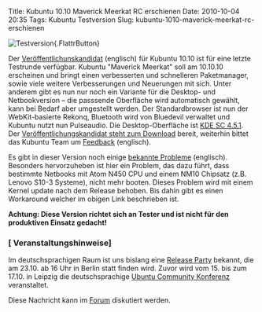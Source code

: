 Title: Kubuntu 10.10 Maverick Meerkat RC erschienen
Date: 2010-10-04 20:35
Tags: Kubuntu Testversion
Slug: kubuntu-1010-maverick-meerkat-rc-erschienen

![Testversion](http://wiki.kubuntu-de.org/images/Testsoftware48x48.png)[](http://www.kubuntu-de.org/nachrichten/kubuntu/kubuntu-testversion/2036-kubuntu-10-10-maverick-meerkat-rc-erschienen){.FlattrButton}

Der
[Veröffentlichunskandidat](https://wiki.kubuntu.org/MaverickMeerkat/RC/Kubuntu "https://wiki.kubuntu.org/MaverickMeerkat/RC/Kubuntu")
(englisch) für Kubuntu 10.10 ist für eine letzte Testrunde verfügbar.
Kubuntu "Maverick Meerkat" soll am 10.10.10 erscheinen und bringt einen
verbesserten und schnelleren Paketmanager, sowie viele weitere
Verbesserungen und Neuerungen mit sich. Unter anderem gibt es nun nur
noch ein Variante für die Desktop- und Netbookversion – die passsende
Oberfläche wird automatisch gewählt, kann bei Bedarf aber umgestellt
werden. Der Standardbrowser ist nun der WebKit-basierte Rekonq,
Bluetooth wird von Bluedevil verwaltet und Kubuntu nutzt nun Pulseaudio.
Die Desktop-Oberfläche ist [KDE SC
4.5.1](http://www.kubuntu-de.org/nachrichten/software/kde/2033-kde-sc-4-5-1-mit-paketen-fuer-kubuntu-erschienen "http://www.kubuntu-de.org/nachrichten/software/kde/2033-kde-sc-4-5-1-mit-paketen-fuer-kubuntu-erschienen").
Der [Veröffentlichungskandidat steht zum
Download](http://releases.ubuntu.com/kubuntu/maverick/ "http://releases.ubuntu.com/kubuntu/maverick/")
bereit, weiterhin bittet das Kubuntu Team um
[Feedback](https://wiki.kubuntu.org/MaverickMeerkat/RC/Kubuntu/Feedback "https://wiki.kubuntu.org/MaverickMeerkat/RC/Kubuntu/Feedback")
(englisch).


Es gibt in dieser Version noch einige [bekannte
Probleme](https://wiki.ubuntu.com/MaverickMeerkat/TechnicalOverview#Known%20issues "https://wiki.ubuntu.com/MaverickMeerkat/TechnicalOverview#Known%20issues")
(englisch). Besonders hervorzuheben ist hier ein Problem, das dazu
führt, dass bestimmte Netbooks mit Atom N450 CPU und einem NM10 Chipsatz
(z.B. Lenovo S10-3 Systeme), nicht mehr booten. Dieses Problem wird mit
einem Kernel update nach dem Release behoben. Bis dahin gibt es einen
Workaround welcher im obigen Link beschrieben ist.


<!--break--><!--break-->

**Achtung: Diese Version richtet sich an Tester und ist nicht für den
produktiven Einsatz gedacht!**


  

### [ Veranstaltungshinweise]


Im deutschsprachigen Raum ist uns bislang eine [Release
Party](http://ubuntu-berlin.de/maverick-release-party "http://ubuntu-berlin.de/maverick-release-party")
bekannt, die am 23.10. ab 16 Uhr in Berlin statt finden wird. Zuvor wird
vom 15. bis zum 17.10. in Leipzig die deutschsprachige [Ubuntu Community
Konferenz](http://ubucon.de/ "http://ubucon.de/") veranstaltet.



Diese Nachricht kann im
[Forum](http://forum.kubuntu-de.org/index.php?board=1.0 "http://forum.kubuntu-de.org/index.php?board=1.0")
diskutiert werden.



